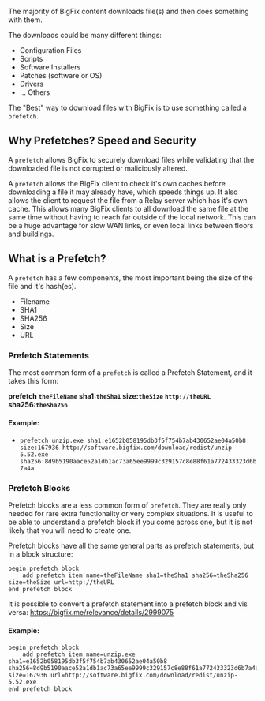 The majority of BigFix content downloads file(s) and then does something with them.

The downloads could be many different things:

- Configuration Files
- Scripts
- Software Installers
- Patches (software or OS)
- Drivers
- ... Others

The "Best" way to download files with BigFix is to use something called a `prefetch`.

## Why Prefetches? Speed and Security

A `prefetch` allows BigFix to securely download files while validating that the downloaded file is not corrupted or maliciously altered.

A `prefetch` allows the BigFix client to check it's own caches before downloading a file it may already have, which speeds things up. It also allows the client to request the file from a Relay server which has it's own cache. This allows many BigFix clients to all download the same file at the same time without having to reach far outside of the local network. This can be a huge advantage for slow WAN links, or even local links between floors and buildings.

## What is a Prefetch?

A `prefetch` has a few components, the most important being the size of the file and it's hash(es).

- Filename
- SHA1
- SHA256
- Size
- URL

### Prefetch Statements

The most common form of a `prefetch` is called a Prefetch Statement, and it takes this form:

**prefetch `theFileName` sha1:`theSha1` size:`theSize` `http://theURL` sha256:`theSha256`**

#### Example:

- `prefetch unzip.exe sha1:e1652b058195db3f5f754b7ab430652ae04a50b8 size:167936 http://software.bigfix.com/download/redist/unzip-5.52.exe sha256:8d9b5190aace52a1db1ac73a65ee9999c329157c8e88f61a772433323d6b7a4a`

### Prefetch Blocks

Prefetch blocks are a less common form of `prefetch`. They are really only needed for rare extra functionality or very complex situations. It is useful to be able to understand a prefetch block if you come across one, but it is not likely that you will need to create one.

Prefetch blocks have all the same general parts as prefetch statements, but in a block structure:

    begin prefetch block
        add prefetch item name=theFileName sha1=theSha1 sha256=theSha256 size=theSize url=http://theURL
    end prefetch block

It is possible to convert a prefetch statement into a prefetch block and vis versa: https://bigfix.me/relevance/details/2999075

#### Example:

	begin prefetch block
		add prefetch item name=unzip.exe sha1=e1652b058195db3f5f754b7ab430652ae04a50b8 sha256=8d9b5190aace52a1db1ac73a65ee9999c329157c8e88f61a772433323d6b7a4a size=167936 url=http://software.bigfix.com/download/redist/unzip-5.52.exe
	end prefetch block
